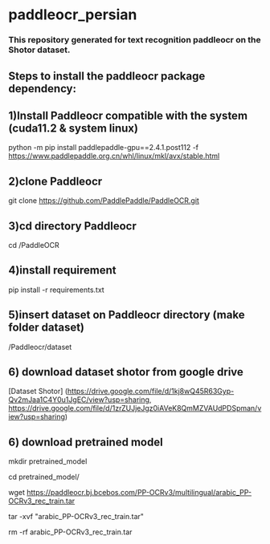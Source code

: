 # paddleocr_persian

### This repository generated for text recognition paddleocr on the Shotor dataset.


## Steps to install the paddleocr package dependency:


## 1)Install Paddleocr compatible with the system (cuda11.2 & system linux)

python -m pip install paddlepaddle-gpu==2.4.1.post112 -f https://www.paddlepaddle.org.cn/whl/linux/mkl/avx/stable.html

## 2)clone Paddleocr

git clone https://github.com/PaddlePaddle/PaddleOCR.git

## 3)cd directory Paddleocr

cd /PaddleOCR

## 4)install requirement

pip install -r requirements.txt

## 5)insert dataset on Paddleocr directory (make folder dataset)

/Paddleocr/dataset


## 6) download dataset shotor from google drive 
 [Dataset Shotor] (https://drive.google.com/file/d/1kj8wQ45R63Gyp-Qv2mJaa1C4Y0u1JgEC/view?usp=sharing, https://drive.google.com/file/d/1zrZUJjeJgz0iAVeK8QmMZVAUdPDSpman/view?usp=sharing)

## 6) download pretrained model

mkdir pretrained_model

cd pretrained_model/

wget  https://paddleocr.bj.bcebos.com/PP-OCRv3/multilingual/arabic_PP-OCRv3_rec_train.tar

tar -xvf "arabic_PP-OCRv3_rec_train.tar"

rm -rf arabic_PP-OCRv3_rec_train.tar

